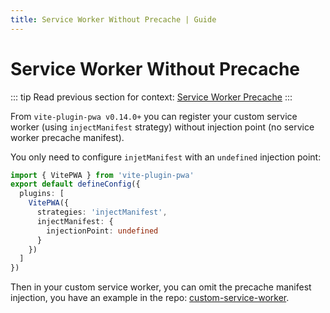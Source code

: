 ```yaml
---
title: Service Worker Without Precache | Guide
---
```


# Service Worker Without Precache

::: tip
Read previous section for context: [Service Worker Precache](/guide/service-worker-precache.md)
:::

From `vite-plugin-pwa v0.14.0+` you can register your custom service worker (using `injectManifest` strategy) without injection point (no service worker precache manifest).

You only need to configure `injetManifest` with an `undefined` injection point:
```ts
import { VitePWA } from 'vite-plugin-pwa'
export default defineConfig({
  plugins: [
    VitePWA({
      strategies: 'injectManifest',
      injectManifest: {
        injectionPoint: undefined
      }
    })
  ]
})
```

Then in your custom service worker, you can omit the precache manifest injection, you have an example in the repo: [custom-service-worker](https://github.com/vite-pwa/vite-plugin-pwa/blob/main/examples/vanilla-ts-no-ip/src/custom-sw.ts). 
